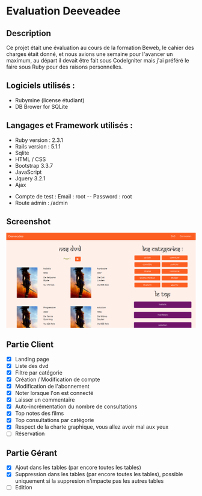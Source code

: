 # Evaluation Deeveadee
## Description 

Ce projet était une évaluation au cours de la formation Beweb, le cahier des charges était donné, et nous avions une semaine pour l'avancer un maximum, au départ il devait être fait sous CodeIgniter mais j'ai préféré le faire sous Ruby pour des raisons personnelles.

## Logiciels utilisés :

- Rubymine (license étudiant)
- DB Brower for SQLite

## Langages et Framework utilisés :

- Ruby version : 2.3.1
- Rails version : 5.1.1
- Sqlite 
- HTML / CSS
- Bootstrap 3.3.7
- JavaScript
- Jquery 3.2.1
- Ajax

* Compte de test : Email : root -- Password : root
* Route admin : /admin

## Screenshot

![Alt text](https://raw.githubusercontent.com/BrunoMarty/deeveadee/master/app/assets/images/screen.png)

## Partie Client
* [x] Landing page
* [x] Liste des dvd
* [x] Filtre par catégorie
* [x] Création / Modification de compte
* [x] Modification de l'abonnement
* [x] Noter lorsque l'on est connecté
* [x] Laisser un commentaire
* [x] Auto-incrémentation du nombre de consultations
* [x] Top notes des films
* [x] Top consultations par catégorie
* [x] Respect de la charte graphique, vous allez avoir mal aux yeux
* [ ] Réservation 

## Partie Gérant
* [x] Ajout dans les tables (par encore toutes les tables)
* [x] Suppression dans les tables (par encore toutes les tables), possible uniquement si la suppresion n'impacte pas les autres tables
* [ ] Edition 
